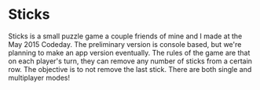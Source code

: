 # Sticks
Sticks is a small puzzle game a couple friends of mine and I made at the May 2015 Codeday.
The preliminary version is console based, but we're planning to make an app version eventually.
The rules of the game are that on each player's turn, they can remove any number of sticks from a certain row.
The objective is to not remove the last stick. There are both single and multiplayer modes!
